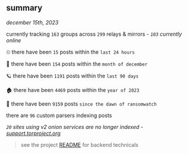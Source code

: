 
## summary
_december 15th, 2023_

currently tracking `163` groups across `299` relays & mirrors - _`103` currently online_

⏲ there have been `15` posts within the `last 24 hours`

🦈 there have been `154` posts within the `month of december`

🪐 there have been `1191` posts within the `last 90 days`

🏚 there have been `4469` posts within the `year of 2023`

🦕 there have been `9159` posts `since the dawn of ransomwatch`

there are `96` custom parsers indexing posts

_`20` sites using v2 onion services are no longer indexed - [support.torproject.org](https://support.torproject.org/onionservices/v2-deprecation/)_

> see the project [README](https://github.com/joshhighet/ransomwatch#ransomwatch--) for backend technicals
